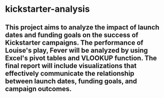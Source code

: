 # kickstarter-analysis

## This project aims to analyze the impact of launch dates and funding goals on the success of Kickstarter campaigns. The performance of Louise's play, Fever will be analyzed by using Excel's pivot tables and VLOOKUP function. The final report will include visualizations that effectively communicate the relationship between launch dates, funding goals, and campaign outcomes.
